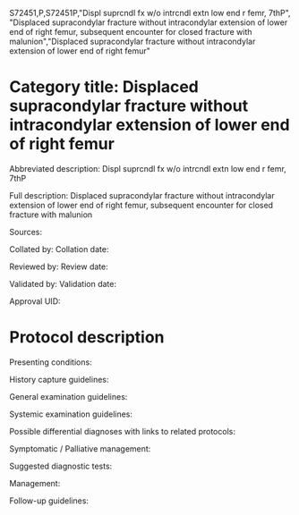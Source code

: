 S72451,P,S72451P,"Displ suprcndl fx w/o intrcndl extn low end r femr, 7thP", "Displaced supracondylar fracture without intracondylar extension of lower end of right femur, subsequent encounter for closed fracture with malunion","Displaced supracondylar fracture without intracondylar extension of lower end of right femur"
# Category title: Displaced supracondylar fracture without intracondylar extension of lower end of right femur

Abbreviated description: Displ suprcndl fx w/o intrcndl extn low end r femr, 7thP

Full description: Displaced supracondylar fracture without intracondylar extension of lower end of right femur, subsequent encounter for closed fracture with malunion

Sources:

Collated by:
Collation date:

Reviewed by:
Review date:

Validated by:
Validation date:

Approval UID:

# Protocol description

Presenting conditions:

History capture guidelines:

General examination guidelines:

Systemic examination guidelines:

Possible differential diagnoses with links to related protocols:

Symptomatic / Palliative management:

Suggested diagnostic tests:

Management:

Follow-up guidelines:
